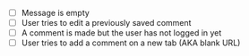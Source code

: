- [ ] Message is empty
- [ ] User tries to edit a previously saved comment
- [ ] A comment is made but the user has not logged in yet
- [ ] User tries to add a comment on a new tab (AKA blank URL)